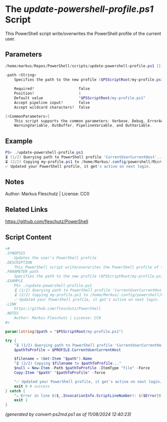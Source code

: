 The *update-powershell-profile.ps1* Script
===========================

This PowerShell script write/overwrites the PowerShell profile of the current user.

Parameters
----------
```powershell
/home/markus/Repos/PowerShell/scripts/update-powershell-profile.ps1 [[-path] <String>] [<CommonParameters>]

-path <String>
    Specifies the path to the new profile ($PSScriptRoot/my-profile.ps1 by default)
    
    Required?                    false
    Position?                    1
    Default value                "$PSScriptRoot/my-profile.ps1"
    Accept pipeline input?       false
    Accept wildcard characters?  false

[<CommonParameters>]
    This script supports the common parameters: Verbose, Debug, ErrorAction, ErrorVariable, WarningAction, 
    WarningVariable, OutBuffer, PipelineVariable, and OutVariable.
```

Example
-------
```powershell
PS> ./update-powershell-profile.ps1
⏳ (1/2) Querying path to PowerShell profile 'CurrentUserCurrentHost'...
⏳ (2/2) Copying my-profile.ps1 to /home/Markus/.config/powershell/Microsoft.PowerShell_profile.ps1...
✅ Updated your PowerShell profile, it get's active on next login.

```

Notes
-----
Author: Markus Fleschutz | License: CC0

Related Links
-------------
https://github.com/fleschutz/PowerShell

Script Content
--------------
```powershell
<#
.SYNOPSIS
	Updates the user's PowerShell profile
.DESCRIPTION
	This PowerShell script write/overwrites the PowerShell profile of the current user.
.PARAMETER path
	Specifies the path to the new profile ($PSScriptRoot/my-profile.ps1 by default)
.EXAMPLE
	PS> ./update-powershell-profile.ps1
	⏳ (1/2) Querying path to PowerShell profile 'CurrentUserCurrentHost'...
	⏳ (2/2) Copying my-profile.ps1 to /home/Markus/.config/powershell/Microsoft.PowerShell_profile.ps1...
	✅ Updated your PowerShell profile, it get's active on next login.
.LINK
	https://github.com/fleschutz/PowerShell
.NOTES
	Author: Markus Fleschutz | License: CC0
#>

param([string]$path = "$PSScriptRoot/my-profile.ps1")

try {
	"⏳ (1/2) Querying path to PowerShell profile 'CurrentUserCurrentHost'..."
	$pathToProfile = $PROFILE.CurrentUserCurrentHost

	$filename = (Get-Item "$path").Name
	"⏳ (2/2) Copying $filename to $pathToProfile..."
	$null = New-Item -Path $pathToProfile -ItemType "file" -Force
	Copy-Item "$path" "$pathToProfile" -force

	"✅ Updated your PowerShell profile, it get's active on next login."
	exit 0 # success
} catch {
	"⚠️ Error in line $($_.InvocationInfo.ScriptLineNumber): $($Error[0])"
	exit 1
}
```

*(generated by convert-ps2md.ps1 as of 11/08/2024 12:40:23)*
